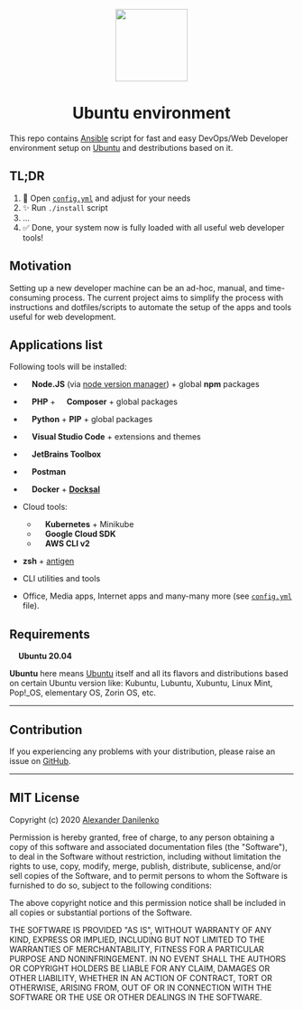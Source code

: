 <p align="center">
  <img src="https://cdn.svgporn.com/logos/ubuntu.svg" width="128" />
</p>

<h1 align="center">
  Ubuntu environment
</h1>

This repo contains [Ansible](https://www.ansible.com/) script for fast and easy DevOps/Web Developer environment setup on [Ubuntu](https://ubuntu.com/) and destributions based on it.

## TL;DR

1. 📝 Open [`config.yml`](config.yml) and adjust for your needs
2. ✨ Run `./install` script
3. ...
4. ✅ Done, your system now is fully loaded with all useful web developer tools! 

## Motivation

Setting up a new developer machine can be an ad-hoc, manual, and time-consuming process. The current project aims to simplify the process with instructions and dotfiles/scripts to automate the setup of the apps and tools useful for web development.

## Applications list

Following tools will be installed:

- <img src="https://cdn.svgporn.com/logos/nodejs-icon.svg" height="12"> **Node.JS** (via [node version manager](https://github.com/nvm-sh/nvm)) + global **npm** packages
- <img src="https://cdn.svgporn.com/logos/php.svg" height="12"> **PHP** +  <img src="https://cdn.svgporn.com/logos/composer.svg" height="12"> **Composer** + global packages
- <img src="https://cdn.svgporn.com/logos/python.svg" height="12"> **Python** + **PIP** + global packages
- <img src="https://cdn.svgporn.com/logos/visual-studio-code.svg" height="12"> **Visual Studio Code** + extensions and themes
- <img src="https://cdn.svgporn.com/logos/jetbrains.svg" height="12"> **JetBrains Toolbox**
- <img src="https://cdn.svgporn.com/logos/postman.svg" height="12"> **Postman**
- <img src="https://cdn.svgporn.com/logos/docker-icon.svg" height="12"> **Docker** + [**Docksal**](https://docksal.io/)
- Cloud tools:
  - <img src="https://cdn.svgporn.com/logos/kubernetes.svg" height="12"> **Kubernetes** + Minikube
  - <img src="https://cdn.svgporn.com/logos/google-cloud.svg" height="12"> **Google Cloud SDK**
  - <img src="https://cdn.svgporn.com/logos/aws.svg" height="12"> **AWS CLI v2**

- **zsh** + [antigen](https://github.com/zsh-users/antigen)
- CLI utilities and tools
- Office, Media apps, Internet apps and many-many more (see [`config.yml`](config.yml) file).

## Requirements

<img src="https://cdn.svgporn.com/logos/ubuntu.svg" height="12" /> **Ubuntu 20.04**

**Ubuntu** here means [Ubuntu](https://ubuntu.com/) itself and all its flavors and distributions based on certain Ubuntu version like: Kubuntu, Lubuntu, Xubuntu, Linux Mint, Pop!\_OS, elementary OS, Zorin OS, etc.

- - -

## Contribution

If you experiencing any problems with your distribution, please raise an issue on [GitHub](https://github.com/alexander-danilenko/ubuntu-dotfiles/issues/new).

- - -

## MIT License

Copyright (c) 2020 [Alexander Danilenko](https://github.com/alexander-danilenko)

Permission is hereby granted, free of charge, to any person obtaining a copy
of this software and associated documentation files (the "Software"), to deal
in the Software without restriction, including without limitation the rights
to use, copy, modify, merge, publish, distribute, sublicense, and/or sell
copies of the Software, and to permit persons to whom the Software is
furnished to do so, subject to the following conditions:

The above copyright notice and this permission notice shall be included in all
copies or substantial portions of the Software.

THE SOFTWARE IS PROVIDED "AS IS", WITHOUT WARRANTY OF ANY KIND, EXPRESS OR
IMPLIED, INCLUDING BUT NOT LIMITED TO THE WARRANTIES OF MERCHANTABILITY,
FITNESS FOR A PARTICULAR PURPOSE AND NONINFRINGEMENT. IN NO EVENT SHALL THE
AUTHORS OR COPYRIGHT HOLDERS BE LIABLE FOR ANY CLAIM, DAMAGES OR OTHER
LIABILITY, WHETHER IN AN ACTION OF CONTRACT, TORT OR OTHERWISE, ARISING FROM,
OUT OF OR IN CONNECTION WITH THE SOFTWARE OR THE USE OR OTHER DEALINGS IN THE
SOFTWARE.
